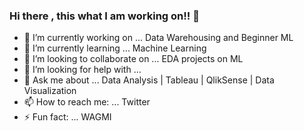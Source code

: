 ### Hi there , this what I am working on!! 👋



- 🔭 I’m currently working on ... Data Warehousing and Beginner ML
- 🌱 I’m currently learning ... Machine Learning
- 👯 I’m looking to collaborate on ... EDA projects on ML
- 🤔 I’m looking for help with ...
- 💬 Ask me about ... Data Analysis | Tableau | QlikSense | Data Visualization
- 📫 How to reach me: ... Twitter
- ⚡ Fun fact: ... WAGMI


